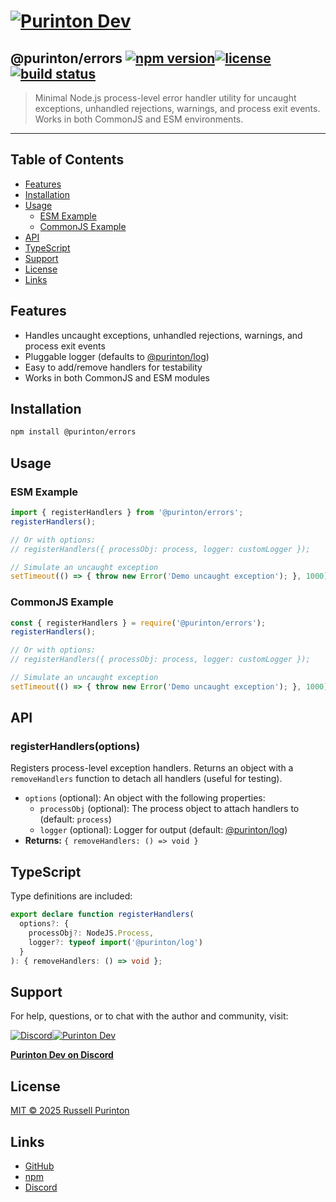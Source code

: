 # [![Purinton Dev](https://purinton.us/logos/brand.png)](https://discord.gg/QSBxQnX7PF)

## @purinton/errors [![npm version](https://img.shields.io/npm/v/@purinton/errors.svg)](https://www.npmjs.com/package/@purinton/errors)[![license](https://img.shields.io/github/license/purinton/errors.svg)](LICENSE)[![build status](https://github.com/purinton/errors/actions/workflows/nodejs.yml/badge.svg)](https://github.com/purinton/errors/actions)

> Minimal Node.js process-level error handler utility for uncaught exceptions, unhandled rejections, warnings, and process exit events. Works in both CommonJS and ESM environments.

---

## Table of Contents

- [Features](#features)
- [Installation](#installation)
- [Usage](#usage)
  - [ESM Example](#esm-example)
  - [CommonJS Example](#commonjs-example)
- [API](#api)
- [TypeScript](#typescript)
- [Support](#support)
- [License](#license)
- [Links](#links)

## Features

- Handles uncaught exceptions, unhandled rejections, warnings, and process exit events
- Pluggable logger (defaults to [@purinton/log](https://www.npmjs.com/package/@purinton/log))
- Easy to add/remove handlers for testability
- Works in both CommonJS and ESM modules

## Installation

```bash
npm install @purinton/errors
```

## Usage

### ESM Example

```js
import { registerHandlers } from '@purinton/errors';
registerHandlers();

// Or with options:
// registerHandlers({ processObj: process, logger: customLogger });

// Simulate an uncaught exception
setTimeout(() => { throw new Error('Demo uncaught exception'); }, 1000);
```

### CommonJS Example

```js
const { registerHandlers } = require('@purinton/errors');
registerHandlers();

// Or with options:
// registerHandlers({ processObj: process, logger: customLogger });

// Simulate an uncaught exception
setTimeout(() => { throw new Error('Demo uncaught exception'); }, 1000);
```

## API

### registerHandlers(options)

Registers process-level exception handlers. Returns an object with a `removeHandlers` function to detach all handlers (useful for testing).

- `options` (optional): An object with the following properties:
  - `processObj` (optional): The process object to attach handlers to (default: `process`)
  - `logger` (optional): Logger for output (default: [@purinton/log](https://www.npmjs.com/package/@purinton/log))
- **Returns:** `{ removeHandlers: () => void }`

## TypeScript

Type definitions are included:

```ts
export declare function registerHandlers(
  options?: {
    processObj?: NodeJS.Process,
    logger?: typeof import('@purinton/log')
  }
): { removeHandlers: () => void };
```

## Support

For help, questions, or to chat with the author and community, visit:

[![Discord](https://purinton.us/logos/discord_96.png)](https://discord.gg/QSBxQnX7PF)[![Purinton Dev](https://purinton.us/logos/purinton_96.png)](https://discord.gg/QSBxQnX7PF)

**[Purinton Dev on Discord](https://discord.gg/QSBxQnX7PF)**

## License

[MIT © 2025 Russell Purinton](LICENSE)

## Links

- [GitHub](https://github.com/purinton/errors)
- [npm](https://www.npmjs.com/package/@purinton/errors)
- [Discord](https://discord.gg/QSBxQnX7PF)
